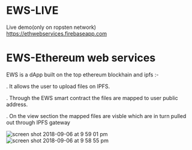 # EWS-LIVE
Live demo(only on ropsten network) https://ethwebservices.firebaseapp.com
# EWS-Ethereum web services

EWS is a dApp built on the top ethereum blockhain and ipfs :-
   
   . It allows the user to upload files on IPFS.
   
   . Through the EWS smart contract the files are mapped to user public address.
   
   . On the view section the mapped files are visble which are in turn pulled out through IPFS gateway
   
   
![screen shot 2018-09-06 at 9 59 01 pm](https://user-images.githubusercontent.com/20151526/45177479-b898dc00-b230-11e8-989b-b36b06e37868.png)
![screen shot 2018-09-06 at 9 58 55 pm](https://user-images.githubusercontent.com/20151526/45177482-b898dc00-b230-11e8-83fc-3e5899080086.png)

